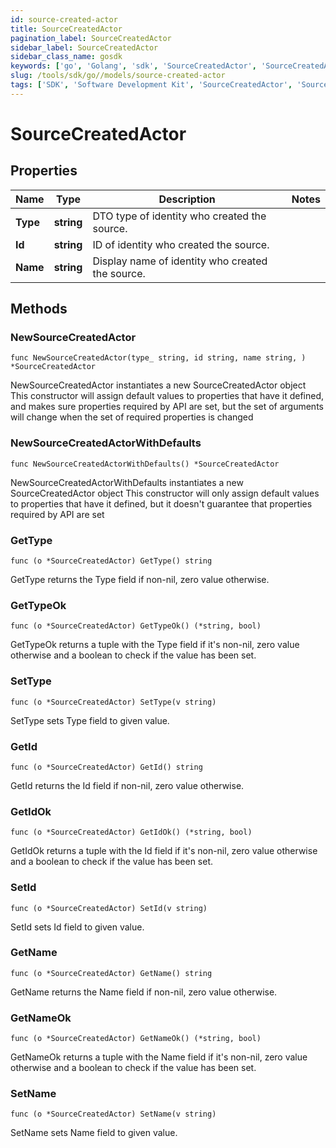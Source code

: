 ```yaml
---
id: source-created-actor
title: SourceCreatedActor
pagination_label: SourceCreatedActor
sidebar_label: SourceCreatedActor
sidebar_class_name: gosdk
keywords: ['go', 'Golang', 'sdk', 'SourceCreatedActor', 'SourceCreatedActor'] 
slug: /tools/sdk/go//models/source-created-actor
tags: ['SDK', 'Software Development Kit', 'SourceCreatedActor', 'SourceCreatedActor']
---
```


# SourceCreatedActor

## Properties

Name | Type | Description | Notes
------------ | ------------- | ------------- | -------------
**Type** | **string** | DTO type of identity who created the source. | 
**Id** | **string** | ID of identity who created the source. | 
**Name** | **string** | Display name of identity who created the source. | 

## Methods

### NewSourceCreatedActor

`func NewSourceCreatedActor(type_ string, id string, name string, ) *SourceCreatedActor`

NewSourceCreatedActor instantiates a new SourceCreatedActor object
This constructor will assign default values to properties that have it defined,
and makes sure properties required by API are set, but the set of arguments
will change when the set of required properties is changed

### NewSourceCreatedActorWithDefaults

`func NewSourceCreatedActorWithDefaults() *SourceCreatedActor`

NewSourceCreatedActorWithDefaults instantiates a new SourceCreatedActor object
This constructor will only assign default values to properties that have it defined,
but it doesn't guarantee that properties required by API are set

### GetType

`func (o *SourceCreatedActor) GetType() string`

GetType returns the Type field if non-nil, zero value otherwise.

### GetTypeOk

`func (o *SourceCreatedActor) GetTypeOk() (*string, bool)`

GetTypeOk returns a tuple with the Type field if it's non-nil, zero value otherwise
and a boolean to check if the value has been set.

### SetType

`func (o *SourceCreatedActor) SetType(v string)`

SetType sets Type field to given value.


### GetId

`func (o *SourceCreatedActor) GetId() string`

GetId returns the Id field if non-nil, zero value otherwise.

### GetIdOk

`func (o *SourceCreatedActor) GetIdOk() (*string, bool)`

GetIdOk returns a tuple with the Id field if it's non-nil, zero value otherwise
and a boolean to check if the value has been set.

### SetId

`func (o *SourceCreatedActor) SetId(v string)`

SetId sets Id field to given value.


### GetName

`func (o *SourceCreatedActor) GetName() string`

GetName returns the Name field if non-nil, zero value otherwise.

### GetNameOk

`func (o *SourceCreatedActor) GetNameOk() (*string, bool)`

GetNameOk returns a tuple with the Name field if it's non-nil, zero value otherwise
and a boolean to check if the value has been set.

### SetName

`func (o *SourceCreatedActor) SetName(v string)`

SetName sets Name field to given value.



